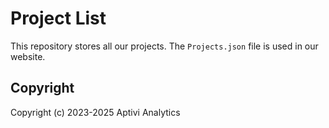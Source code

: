 # Project List

This repository stores all our projects. The `Projects.json` file is used in our website.

## Copyright

Copyright (c) 2023-2025 Aptivi Analytics
